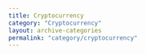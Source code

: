 ```yaml
---
title: Cryptocurrency
category: "Cryptocurrency"
layout: archive-categories
permalink: "category/cryptocurrency"
---
```


